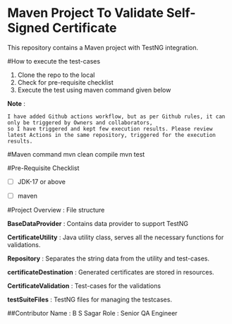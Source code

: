 Maven Project To Validate Self-Signed Certificate
===============================================

This repository contains a Maven project with TestNG integration. 

#How to execute the test-cases
1. Clone the repo to the local
2. Check for pre-requisite checklist
3. Execute the test using maven command given below

**Note** :

	I have added Github actions workflow, but as per Github rules, it can only be triggered by Owners and collaborators, 
	so I have triggered and kept few execution results. Please review latest Actions in the same repository, triggered for the execution results.
	
#Maven command
	mvn clean compile
	mvn test

#Pre-Requisite Checklist
- [ ] JDK-17 or above
- [ ] maven


#Project Overview : File structure

**BaseDataProvider** : Contains data provider to support TestNG

**CertificateUtility** : Java utility class, serves all the necessary functions for validations.

**Repository** : Separates the string data from the utility and test-cases.

**certificateDestination** : Generated certificates are stored in resources.

**CertificateValidation** :  Test-cases for the validations

**testSuiteFiles** : TestNG files for managing the testcases.


##Contributor
	Name : B S Sagar
	Role : Senior QA Engineer

